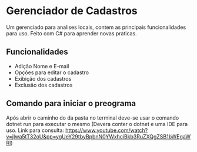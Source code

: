 # Gerenciador de Cadastros

Um gerenciado para analises locais, contem as principais funcionalidades para uso. Feito com C# para aprender novas praticas.

## Funcionalidades

- Adição Nome e E-mail
- Opções para editar o cadastro
- Exibição dos cadastros
- Exclusão dos cadastros

## Comando para iniciar o preograma

Após abrir o caminho do da pasta no terminal deve-se usar o comando dotnet run para executar o mesmo
(Devera conter o dotnet e uma IDE para uso. Link para consulta: https://www.youtube.com/watch?v=jIwa5tT32oU&pp=ygUeY29tbyBpbnN0YWxhciBkb3RuZXQgZSB1bWEgaWRl)
